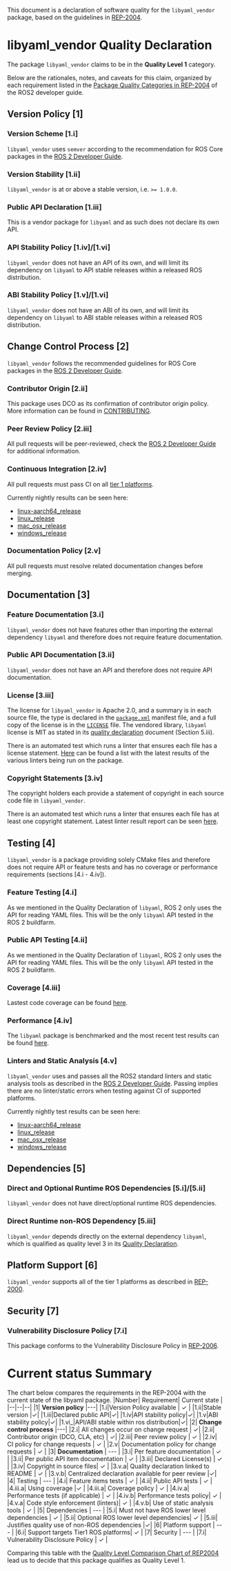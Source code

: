 This document is a declaration of software quality for the `libyaml_vendor` package, based on the guidelines in [REP-2004](https://github.com/ros-infrastructure/rep/blob/rep-2004/rep-2004.rst).

# libyaml_vendor Quality Declaration

The package `libyaml_vendor` claims to be in the **Quality Level 1** category.

Below are the rationales, notes, and caveats for this claim, organized by each requirement listed in the [Package Quality Categories in REP-2004](https://index.ros.org/doc/ros2/Contributing/Developer-Guide/#package-quality-categories) of the ROS2 developer guide.

## Version Policy [1]

### Version Scheme [1.i]

`libyaml_vendor` uses `semver` according to the recommendation for ROS Core packages in the [ROS 2 Developer Guide](https://index.ros.org/doc/ros2/Contributing/Developer-Guide/#versioning).

### Version Stability [1.ii]

`libyaml_vendor` is at or above a stable version, i.e. `>= 1.0.0`.

### Public API Declaration [1.iii]

This is a vendor package for `libyaml` and as such does not declare its own API.

### API Stability Policy [1.iv]/[1.vi]

`libyaml_vendor` does not have an API of its own, and will limit its dependency on `libyaml` to API stable releases within a released ROS distribution.

### ABI Stability Policy [1.v]/[1.vi]

`libyaml_vendor` does not have an ABI of its own, and will limit its dependency on `libyaml` to ABI stable releases within a released ROS distribution.

## Change Control Process [2]

`libyaml_vendor` follows the recommended guidelines for ROS Core packages in the [ROS 2 Developer Guide](https://index.ros.org/doc/ros2/Contributing/Developer-Guide/#change-control-process).

### Contributor Origin [2.ii]

This package uses DCO as its confirmation of contributor origin policy. More information can be found in [CONTRIBUTING](./CONTRIBUTING.md).

### Peer Review Policy [2.iii]

All pull requests will be peer-reviewed, check the [ROS 2 Developer Guide](https://index.ros.org/doc/ros2/Contributing/Developer-Guide/#change-control-process) for additional information.

### Continuous Integration [2.iv]

All pull requests must pass CI on all [tier 1 platforms](https://www.ros.org/reps/rep-2000.html#support-tiers).

Currently nightly results can be seen here:
* [linux-aarch64_release](https://ci.ros2.org/view/nightly/job/nightly_linux-aarch64_release/lastBuild/testReport/libyaml_vendor/)
* [linux_release](https://ci.ros2.org/view/nightly/job/nightly_linux_release/lastBuild/testReport/libyaml_vendor/)
* [mac_osx_release](https://ci.ros2.org/view/nightly/job/nightly_osx_release/lastBuild/testReport/libyaml_vendor/)
* [windows_release](https://ci.ros2.org/view/nightly/job/nightly_win_rel/lastBuild/testReport/libyaml_vendor/)

### Documentation Policy [2.v]

All pull requests must resolve related documentation changes before merging.

## Documentation [3]

### Feature Documentation [3.i]

`libyaml_vendor` does not have features other than importing the external dependency `libyaml` and therefore does not require feature documentation.

### Public API Documentation [3.ii]

`libyaml_vendor` does not have an API and therefore does not require API documentation.

### License [3.iii]

The license for `libyaml_vendor` is Apache 2.0, and a summary is in each source file, the type is declared in the [`package.xml`](package.xml) manifest file, and a full copy of the license is in the [`LICENSE`](LICENSE) file. The vendored library, `libyaml` license is MIT as stated in its [quality declaration](libyaml_q_declaration.md) document (Section 5.iii).

There is an automated test which runs a linter that ensures each file has a license statement. [Here](https://ci.ros2.org/view/nightly/job/nightly_linux-aarch64_release/lastBuild/testReport/libyaml_vendor/) can be found a list with the latest results of the various linters being run on the package.

### Copyright Statements [3.iv]

The copyright holders each provide a statement of copyright in each source code file in `libyaml_vendor`.

There is an automated test which runs a linter that ensures each file has at least one copyright statement. Latest linter result report can be seen [here](https://ci.ros2.org/view/nightly/job/nightly_linux-aarch64_release/lastBuild/testReport/libyaml_vendor/copyright/).

## Testing [4]

`libyaml_vendor` is a package providing solely CMake files and therefore does not require API or feature tests and has no coverage or performance requirements (sections [4.i - 4.iv]).

### Feature Testing [4.i]

As we mentioned in the Quality Declaration of `libyaml`, ROS 2 only uses the API for reading YAML files. This will be the only `libyaml` API tested in the ROS 2 buildfarm.

### Public API Testing [4.ii]

As we mentioned in the Quality Declaration of `libyaml`, ROS 2 only uses the API for reading YAML files. This will be the only `libyaml` API tested in the ROS 2 buildfarm.

### Coverage [4.iii]

Lastest code coverage can be found [here](https://ci.ros2.org/job/ci_linux_coverage/lastSuccessfulBuild/cobertura/).

### Performance [4.iv]

The `libyaml` package is benchmarked and the most recent test results can be found [here](http://build.ros2.org/view/Fci/job/Fci__benchmark_ubuntu_focal_amd64/BenchmarkTable/).

### Linters and Static Analysis [4.v]

`libyaml_vendor` uses and passes all the ROS2 standard linters and static analysis tools as described in the [ROS 2 Developer Guide](https://index.ros.org/doc/ros2/Contributing/Developer-Guide/#linters-and-static-analysis). Passing implies there are no linter/static errors when testing against CI of supported platforms.

Currently nightly test results can be seen here:

* [linux-aarch64_release](https://ci.ros2.org/view/nightly/job/nightly_linux-aarch64_release/lastBuild/testReport/libyaml_vendor/)
* [linux_release](https://ci.ros2.org/view/nightly/job/nightly_linux_release/lastBuild/testReport/libyaml_vendor/)
* [mac_osx_release](https://ci.ros2.org/view/nightly/job/nightly_osx_release/lastBuild/testReport/libyaml_vendor/)
* [windows_release](https://ci.ros2.org/view/nightly/job/nightly_win_rel/lastBuild/testReport/libyaml_vendor/)

## Dependencies [5]

### Direct and Optional Runtime ROS Dependencies [5.i]/[5.ii]

`libyaml_vendor` does not have direct/optional runtime ROS dependencies.

### Direct Runtime non-ROS Dependency [5.iii]

`libyaml_vendor` depends directly on the external dependency `libyaml`, which is qualified as quality level 3 in its [Quality Declaration](./libyaml_q_declaration.md).

## Platform Support [6]

`libyaml_vendor` supports all of the tier 1 platforms as described in [REP-2000](https://www.ros.org/reps/rep-2000.html#support-tiers).

## Security [7]

### Vulnerability Disclosure Policy [7.i]

This package conforms to the Vulnerability Disclosure Policy in [REP-2006](https://www.ros.org/reps/rep-2006.html).

# Current status Summary

The chart below compares the requirements in the REP-2004 with the current state of the libyaml package.
|Number|  Requirement| Current state |
|--|--|--|
|1| **Version policy** |---|
|1.i|Version Policy available | ✓ |
|1.ii|Stable version |✓|
|1.iii|Declared public API|✓|
|1.iv|API stability policy|✓|
|1.v|ABI stability policy|✓|
|1.vi_|API/ABI stable within ros distribution|✓|
|2| **Change control process** |---|
|2.i| All changes occur on change request | ✓|
|2.ii| Contributor origin (DCO, CLA, etc) | ✓|
|2.iii| Peer review policy | ✓ |
|2.iv| CI policy for change requests | ✓ |
|2.v| Documentation policy for change requests | ✓ |
|3| **Documentation** | --- |
|3.i| Per feature documentation | ✓ |
|3.ii| Per public API item documentation | ✓ |
|3.iii| Declared License(s) | ✓ |
|3.iv| Copyright in source files| ✓ |
|3.v.a| Quality declaration linked to README | ✓ |
|3.v.b| Centralized declaration available for peer review |✓|
|4| Testing | --- |
|4.i| Feature items tests | ✓ |
|4.ii| Public API tests | ✓ |
|4.iii.a| Using coverage |✓ |
|4.iii.a| Coverage policy | ✓ |
|4.iv.a| Performance tests (if applicable) | ✓ |
|4.iv.b| Performance tests policy| ✓ |
|4.v.a| Code style enforcement (linters)| ✓ |
|4.v.b| Use of static analysis tools | ✓ |
|5| Dependencies | --- |
|5.i| Must not have ROS lower level dependencies | ✓ |
|5.ii| Optional ROS lower level dependencies| ✓ |
|5.iii| Justifies quality use of non-ROS dependencies |✓|
|6| Platform support | --- |
|6.i| Support targets Tier1 ROS platforms| ✓ |
|7| Security | --- |
|7.i| Vulnerability Disclosure Policy | ✓ |

Comparing this table with the [Quality Level Comparison Chart of REP2004](https://github.com/ros-infrastructure/rep/blob/master/rep-2004.rst#quality-level-comparison-chart) lead us to decide that this package qualifies as Quality Level 1.
